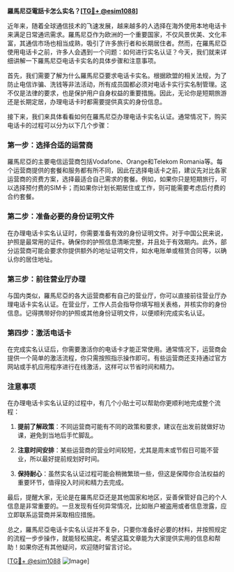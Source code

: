 **羅馬尼亞電話卡怎么实名？[[TG💪+ @esim1088](https://t.me/s/esim1088)]**

近年来，随着全球通信技术的飞速发展，越来越多的人选择在海外使用本地电话卡来满足日常通讯需求。羅馬尼亞作为欧洲的一个重要国家，不仅风景优美、文化丰富，其通信市场也相当成熟，吸引了许多旅行者和长期居住者。然而，在羅馬尼亞使用电话卡之前，许多人会遇到一个问题：如何进行实名认证？今天，我们就来详细讲解一下羅馬尼亞电话卡实名的具体步骤和注意事项。

首先，我们需要了解为什么羅馬尼亞要求电话卡实名。根据欧盟的相关法规，为了防止电信诈骗、洗钱等非法活动，所有成员国都必须对电话卡实行实名制管理。这不仅是法律的要求，也是保护用户自身权益的重要措施。因此，无论你是短期旅游还是长期定居，办理电话卡时都需要提供真实的身份信息。

接下来，我们来具体看看如何在羅馬尼亞办理电话卡实名认证。通常情况下，购买电话卡的过程可以分为以下几个步骤：

### 第一步：选择合适的运营商

羅馬尼亞的主要电信运营商包括Vodafone、Orange和Telekom Romania等。每个运营商提供的套餐和服务都有所不同，因此在选择电话卡之前，建议先对比各家运营商的资费方案，选择最适合自己需求的套餐。例如，如果你只是短期旅行，可以选择预付费的SIM卡；而如果你计划长期居住或工作，则可能需要考虑后付费的合约套餐。

### 第二步：准备必要的身份证明文件

在办理电话卡实名认证时，你需要准备有效的身份证明文件。对于中国公民来说，护照是最常用的证件。确保你的护照信息清晰完整，并且处于有效期内。此外，部分运营商可能会要求你提供额外的地址证明文件，如水电账单或租赁合同等，以确认你的居住地址。

### 第三步：前往营业厅办理

与国内类似，羅馬尼亞的各大运营商都有自己的营业厅，你可以直接前往营业厅办理电话卡实名认证。在营业厅，工作人员会指导你填写相关表格，并核实你的身份信息。记得携带好你的护照或其他身份证明文件，以便顺利完成实名认证。

### 第四步：激活电话卡

在完成实名认证后，你需要激活你的电话卡才能正常使用。通常情况下，运营商会提供一个简单的激活流程，你只需按照指示操作即可。有些运营商还支持通过官方网站或手机应用程序进行在线激活，这样可以节省时间和精力。

### 注意事项

在办理电话卡实名认证的过程中，有几个小贴士可以帮助你更顺利地完成整个流程：

1. **提前了解政策**：不同运营商可能有不同的政策和要求，建议在出发前就做好功课，避免到当地后手忙脚乱。
   
2. **注意时间安排**：某些运营商的营业时间较短，尤其是周末或节假日可能不营业，所以最好提前规划好时间。

3. **保持耐心**：虽然实名认证过程可能会稍微繁琐一些，但这是保障你合法权益的重要环节，值得投入时间和精力去完成。

最后，提醒大家，无论是在羅馬尼亞还是其他国家和地区，妥善保管好自己的个人信息是非常重要的。一旦发现有任何异常情况，比如账户被盗用或者信息泄露，应立即联系运营商并采取相应措施。

总之，羅馬尼亞电话卡实名认证并不复杂，只要你准备好必要的材料，并按照规定的流程一步步操作，就能轻松搞定。希望这篇文章能为大家提供实用的信息和帮助！如果你还有其他疑问，欢迎随时留言讨论。

[[TG💪+ @esim1088](https://t.me/s/esim1088) ![Image](https://i.postimg.cc/4NQfJmqS/Snipaste-2025-05-13-00-14-12.png)]